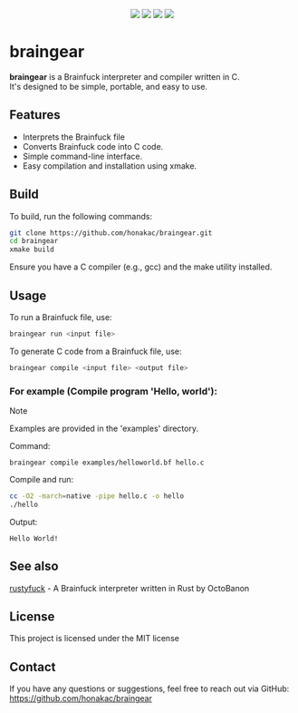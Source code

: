 <p align="center">
<img src="https://img.shields.io/github/contributors/honakac/braingear.svg">
<img src="https://img.shields.io/github/forks/honakac/braingear.svg">
<img src="https://img.shields.io/github/stars/honakac/braingear.svg">
<img src="https://img.shields.io/github/issues/honakac/braingear.svg">
<br/>

# braingear
**braingear** is a Brainfuck interpreter and compiler written in C. <br> It's designed to be simple, portable, and easy to use.

## Features
* Interprets the Brainfuck file
* Converts Brainfuck code into C code.
* Simple command-line interface.
* Easy compilation and installation using xmake.
## Build
To build, run the following commands:

```bash
git clone https://github.com/honakac/braingear.git
cd braingear
xmake build
```

Ensure you have a C compiler (e.g., gcc) and the make utility installed.

## Usage
To run a Brainfuck file, use:

```bash
braingear run <input file>
```

To generate C code from a Brainfuck file, use:

```bash
braingear compile <input file> <output file>
```

### For example (Compile program 'Hello, world'):

> [!NOTE]
> Examples are provided in the 'examples' directory.

Command:

```
braingear compile examples/helloworld.bf hello.c
```

Compile and run:

```bash
cc -O2 -march=native -pipe hello.c -o hello
./hello
```

Output:

```
Hello World!
```

## See also

[rustyfuck](https://github.com/OctoBanon-Main/rustyfuck) - A Brainfuck interpreter written in Rust by OctoBanon

## License
This project is licensed under the MIT license

## Contact
If you have any questions or suggestions, feel free to reach out via GitHub: https://github.com/honakac/braingear
